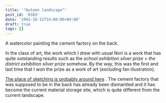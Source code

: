 ```yaml
---
title: '"Autumn landscape"'
post_id: '6383'
date: '1992-10-12T14:00:06+09:00'
draft: true
tags: []
---
```


A watercolor painting the cement factory on the back.

In the class of art, the work which I drew with usual Nori is a work that has quite outstanding results such as the _school exhibition silver prize + the district exhibition silver prize_ somehow. By the way, this was the first and last time that I won the prize as a work of art (excluding fan illustration).

[The place of sketching is probably around here](https://www.google.co.jp/maps/@35.940711,139.337592,3a,75y,34.79h,95.36t/data=!3m4!1e1!3m2!1s3TfJl9DgCF2KcOAbpBQcKA!2e0) . The cement factory that was supposed to be in the back has already been dismantled and it has become the current material storage site, which is quite different from the current landscape.
